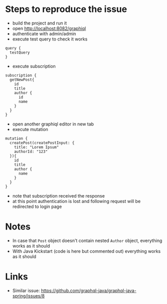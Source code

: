 # Steps to reproduce the issue
* build the project and run it
* open <http://localhost:8082/graphiql>
* authenticate with admin/admin
* execute test query to check it works

```
query {
  testQuery
}
```
* execute subscription

```
subscription {
  getNewPost{
    id
    title
    author {
      id
      name
    }
  }
}
```
* open another graphiql editor in new tab
* execute mutation

```
mutation {
  createPost(createPostInput: {
    title: "Lorem Ipsum"
    authorId: "123"
  }){
    id
    title
    author {
      name
    }
  }
}
```
* note that subscription received the response
* at this point authentication is lost and following request will be redirected to login page

# Notes
* In case that `Post` object doesn't contain nested `Author` object, everything works as it should
* With Java Kickstart (code is here but commented out) everything works as it should


# Links
* Similar issue: <https://github.com/graphql-java/graphql-java-spring/issues/8>